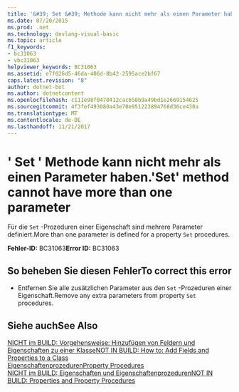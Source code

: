 ```yaml
---
title: '&#39; Set &#39; Methode kann nicht mehr als einen Parameter haben.'
ms.date: 07/20/2015
ms.prod: .net
ms.technology: devlang-visual-basic
ms.topic: article
f1_keywords:
- bc31063
- vbc31063
helpviewer_keywords: BC31063
ms.assetid: e7f026d5-46da-406d-8b42-2595ace2bf67
caps.latest.revision: "8"
author: dotnet-bot
ms.author: dotnetcontent
ms.openlocfilehash: c111e98f0470412cac658b9a49bd1e2669154625
ms.sourcegitcommit: 4f3fef493080a43e70e951223894768d36ce430a
ms.translationtype: MT
ms.contentlocale: de-DE
ms.lasthandoff: 11/21/2017
---
```

# <a name="39set39-method-cannot-have-more-than-one-parameter"></a><span data-ttu-id="ef9ed-102">&#39; Set &#39; Methode kann nicht mehr als einen Parameter haben.</span><span class="sxs-lookup"><span data-stu-id="ef9ed-102">&#39;Set&#39; method cannot have more than one parameter</span></span>
<span data-ttu-id="ef9ed-103">Für die `Set` -Prozeduren einer Eigenschaft sind mehrere Parameter definiert.</span><span class="sxs-lookup"><span data-stu-id="ef9ed-103">More than one parameter is defined for a property `Set` procedures.</span></span>  
  
 <span data-ttu-id="ef9ed-104">**Fehler-ID:** BC31063</span><span class="sxs-lookup"><span data-stu-id="ef9ed-104">**Error ID:** BC31063</span></span>  
  
## <a name="to-correct-this-error"></a><span data-ttu-id="ef9ed-105">So beheben Sie diesen Fehler</span><span class="sxs-lookup"><span data-stu-id="ef9ed-105">To correct this error</span></span>  
  
-   <span data-ttu-id="ef9ed-106">Entfernen Sie alle zusätzlichen Parameter aus den `Set` -Prozeduren einer Eigenschaft.</span><span class="sxs-lookup"><span data-stu-id="ef9ed-106">Remove any extra parameters from property `Set` procedures.</span></span>  
  
## <a name="see-also"></a><span data-ttu-id="ef9ed-107">Siehe auch</span><span class="sxs-lookup"><span data-stu-id="ef9ed-107">See Also</span></span>  
 [<span data-ttu-id="ef9ed-108">NICHT im BUILD: Vorgehensweise: Hinzufügen von Feldern und Eigenschaften zu einer Klasse</span><span class="sxs-lookup"><span data-stu-id="ef9ed-108">NOT IN BUILD: How to: Add Fields and Properties to a Class</span></span>](http://msdn.microsoft.com/en-us/ae53f61b-3abc-413e-8931-703c5f5e8fc2)  
 [<span data-ttu-id="ef9ed-109">Eigenschaftenprozeduren</span><span class="sxs-lookup"><span data-stu-id="ef9ed-109">Property Procedures</span></span>](../../visual-basic/programming-guide/language-features/procedures/property-procedures.md)  
 [<span data-ttu-id="ef9ed-110">NICHT im BUILD: Eigenschaften und Eigenschaftenprozeduren</span><span class="sxs-lookup"><span data-stu-id="ef9ed-110">NOT IN BUILD: Properties and Property Procedures</span></span>](http://msdn.microsoft.com/en-us/23e2a1ec-7e9d-4109-8940-c703d981077b)
